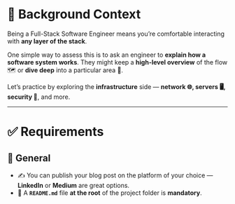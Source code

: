 # 🧠 Background Context

Being a Full-Stack Software Engineer means you’re comfortable interacting with **any layer of the stack**.

One simple way to assess this is to ask an engineer to **explain how a software system works**. They might keep a **high-level overview** of the flow 🗺️ or **dive deep** into a particular area 🔎.

Let’s practice by exploring the **infrastructure** side — **network 🌐, servers 🖥️, security 🔐**, and more.

---

# ✅ Requirements

## 📌 General

- ✍️ You can publish your blog post on the platform of your choice — **LinkedIn** or **Medium** are great options.
- 📝 A **`README.md`** file **at the root** of the project folder is **mandatory**.
